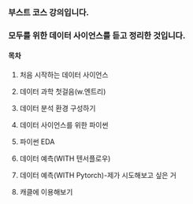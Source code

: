 ### 부스트 코스 강의입니다.

### 모두를 위한 데이터 사이언스를 듣고 정리한 것입니다.

#### 목차

1. 처음 시작하는 데이터 사이언스

2. 데이터 과학 첫걸음(w.엔트리)

3. 데이터 분석 환경 구성하기

4. 데이터 사이언스를 위한 파이썬

5. 파이썬 EDA

6. 데이터 예측(WITH 텐서플로우)

7. 데이터 예측(WITH Pytorch)-제가 시도해보고 싶은 거

8. 캐클에 이용해보기
